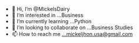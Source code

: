 - 👋 Hi, I’m @MickelsDairy
- 👀 I’m interested in ...Business
- 🌱 I’m currently learning ...Python
- 💞️ I’m looking to collaborate on ...Business Studies
- 📫 How to reach me ...mickeljhon.usa@gmail.com

<!---
MickelsDairy/MickelsDairy is a ✨ special ✨ repository because its `README.md` (this file) appears on your GitHub profile.
You can click the Preview link to take a look at your changes.
--->
